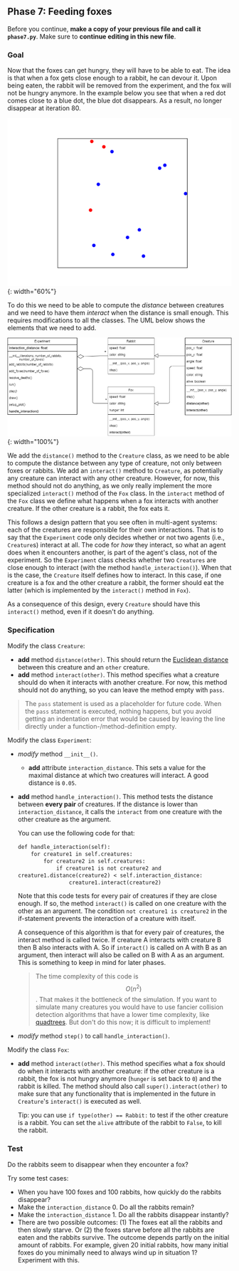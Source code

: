 ## Phase 7: Feeding foxes

Before you continue, **make a copy of your previous file and call it `phase7.py`**. Make sure to **continue editing in this new file**.

### Goal

Now that the foxes can get hungry, they will have to be able to eat. The idea is that when a fox gets close enough to a rabbit, he can devour it. Upon being eaten, the rabbit will be removed from the experiment, and the fox will not be hungry anymore. In the example below you see that when a red dot comes close to a blue dot, the blue dot disappears. As a result, no longer disappear at iteration 80.

![](phase7.gif){: width="60%"}

To do this we need to be able to compute the *distance* between creatures and we need to have them *interact* when the distance is small enough. This requires modifications to all the classes. The UML below shows the elements that we need to add.

![](oo-phase7.png){: width="100%"}

We add the `distance()` method to the `Creature` class, as we need to be able to compute the distance between any type of creature, not only between foxes or rabbits. We add an `interact()` method to `Creature`, as potentially any creature can interact with any other creature. However, for now, this method should not do anything, as we only really implement the more specialized `interact()` method of the `Fox` class. In the `interact` method of the `Fox` class we define what happens when a fox interacts with another creature. If the other creature is a rabbit, the fox eats it.

This follows a design pattern that you see often in multi-agent systems: each of the creatures are responsible for their own interactions. That is to say that the `Experiment` code only decides whether or not two agents (i.e., `Creature`s) interact at all. The code for *how* they interact, so what an agent does when it encounters another, is part of the agent's class, not of the experiment. So the `Experiment` class checks whether two `Creatures` are close enough to interact (with the method `handle_interaction()`). When that is the case, the `Creature` itself defines how to interact. In this case, if one creature is a fox and the other creature a rabbit, the former should eat the latter (which is implemented by the `interact()` method in `Fox`).

As a consequence of this design, every `Creature` should have this `interact()` method, even if it doesn't do anything.

### Specification

Modify the class `Creature`:

* **add** method `distance(other)`. This should return the [Euclidean distance](https://en.wikipedia.org/wiki/Euclidean_distance) between this creature and an `other` creature.
* **add** method `interact(other)`. This method specifies what a creature should do when it interacts with another creature. For now, this method should not do anything, so you can leave the method empty with `pass`.

> The `pass` statement is used as a placeholder for future code. When the `pass` statement is executed, nothing happens, but you avoid getting an indentation error that would be caused by leaving the line directly under a function-/method-definition empty.

Modify the class `Experiment`:

* *modify* method `__init__()`.
  * **add** attribute `interaction_distance`. This sets a value for the maximal distance at which two creatures will interact. A good distance is `0.05`.
* **add** method `handle_interaction()`. This method tests the distance between **every pair** of creatures. If the distance is lower than `interaction_distance`, it calls the `interact` from one creature with the other creature as the argument.

    You can use the following code for that:

      def handle_interaction(self):
          for creature1 in self.creatures:
              for creature2 in self.creatures:
                  if creature1 is not creature2 and creature1.distance(creature2) < self.interaction_distance:
                      creature1.interact(creature2)

    Note that this code tests for every pair of creatures if they are close enough. If so, the method `interact()` is called on one creature with the other as an argument. The condition `not creature1 is creature2` in the if-statement prevents the interaction of a creature with itself.

    A consequence of this algorithm is that for every pair of creatures, the interact method is called twice. If creature A interacts with creature B then B also interacts with A. So if `interact()` is called on A with B as an argument, then interact will also be called on B with A as an argument. This is something to keep in mind for later phases.

    > The time complexity of this code is $$O(n^2)$$. That makes it the bottleneck of the simulation. If you want to simulate many creatures you would have to use fancier collision detection algorithms that have a lower time complexity, like [quadtrees](https://en.wikipedia.org/wiki/Quadtree). But don't do this now; it is difficult to implement!

* *modify* method `step()` to call `handle_interaction()`.

Modify the class `Fox`:

* **add** method `interact(other)`. This method specifies what a fox should do when it interacts with another creature: if the other creature is a rabbit, the fox is not hungry anymore (`hunger` is set back to `0`) and the rabbit is killed. The method should also call `super().interact(other)` to make sure that any functionality that is implemented in the future in `Creature`'s `interact()` is executed as well.

    Tip: you can use `if type(other) == Rabbit:` to test if the other creature is a rabbit. You can set the `alive` attribute of the rabbit to `False`, to kill the rabbit.

### Test

Do the rabbits seem to disappear when they encounter a fox?

Try some test cases:

* When you have 100 foxes and 100 rabbits, how quickly do the rabbits disappear?
* Make the `interaction_distance` 0. Do all the rabbits remain?
* Make the `interaction_distance` 1. Do all the rabbits disappear instantly?
* There are two possible outcomes: (1) The foxes eat all the rabbits and then slowly starve. Or (2) the foxes starve before all the rabbits are eaten and the rabbits survive. The outcome depends partly on the initial amount of rabbits. For example, given 20 initial rabbits, how many initial foxes do you minimally need to always wind up in situation 1? Experiment with this.
